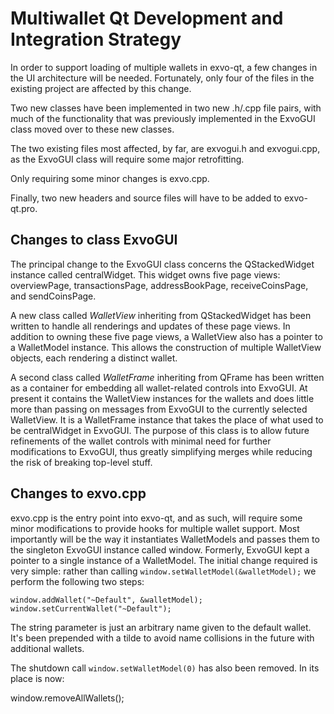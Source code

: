 Multiwallet Qt Development and Integration Strategy
===================================================

In order to support loading of multiple wallets in exvo-qt, a few changes in the UI architecture will be needed.
Fortunately, only four of the files in the existing project are affected by this change.

Two new classes have been implemented in two new .h/.cpp file pairs, with much of the functionality that was previously
implemented in the ExvoGUI class moved over to these new classes.

The two existing files most affected, by far, are exvogui.h and exvogui.cpp, as the ExvoGUI class will require
some major retrofitting.

Only requiring some minor changes is exvo.cpp.

Finally, two new headers and source files will have to be added to exvo-qt.pro.

Changes to class ExvoGUI
---------------------------
The principal change to the ExvoGUI class concerns the QStackedWidget instance called centralWidget.
This widget owns five page views: overviewPage, transactionsPage, addressBookPage, receiveCoinsPage, and sendCoinsPage.

A new class called *WalletView* inheriting from QStackedWidget has been written to handle all renderings and updates of
these page views. In addition to owning these five page views, a WalletView also has a pointer to a WalletModel instance.
This allows the construction of multiple WalletView objects, each rendering a distinct wallet.

A second class called *WalletFrame* inheriting from QFrame has been written as a container for embedding all wallet-related
controls into ExvoGUI. At present it contains the WalletView instances for the wallets and does little more than passing on messages
from ExvoGUI to the currently selected WalletView. It is a WalletFrame instance
that takes the place of what used to be centralWidget in ExvoGUI. The purpose of this class is to allow future
refinements of the wallet controls with minimal need for further modifications to ExvoGUI, thus greatly simplifying
merges while reducing the risk of breaking top-level stuff.

Changes to exvo.cpp
----------------------
exvo.cpp is the entry point into exvo-qt, and as such, will require some minor modifications to provide hooks for
multiple wallet support. Most importantly will be the way it instantiates WalletModels and passes them to the
singleton ExvoGUI instance called window. Formerly, ExvoGUI kept a pointer to a single instance of a WalletModel.
The initial change required is very simple: rather than calling `window.setWalletModel(&walletModel);` we perform the
following two steps:

	window.addWallet("~Default", &walletModel);
	window.setCurrentWallet("~Default");

The string parameter is just an arbitrary name given to the default wallet. It's been prepended with a tilde to avoid name collisions in the future with additional wallets.

The shutdown call `window.setWalletModel(0)` has also been removed. In its place is now:

window.removeAllWallets();
